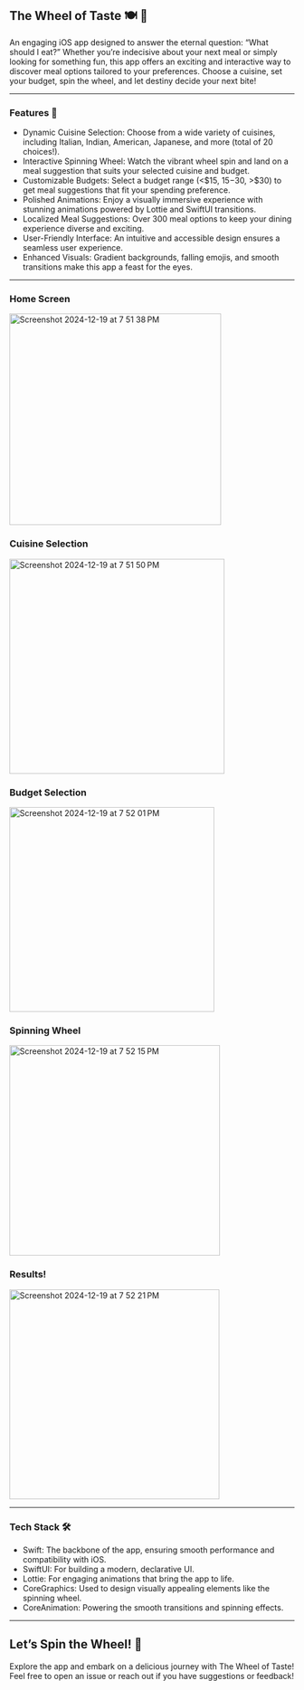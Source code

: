 ## The Wheel of Taste 🍽️ 🎡

An engaging iOS app designed to answer the eternal question: “What should I eat?” Whether you’re indecisive about your next meal or simply looking for something fun, this app offers an exciting and interactive way to discover meal options tailored to your preferences. Choose a cuisine, set your budget, spin the wheel, and let destiny decide your next bite!

-----------------------------------------------------------------------------------------------------------

### Features 🌟
- Dynamic Cuisine Selection: Choose from a wide variety of cuisines, including Italian, Indian, American, Japanese, and more (total of 20 choices!).
- Interactive Spinning Wheel: Watch the vibrant wheel spin and land on a meal suggestion that suits your selected cuisine and budget.
- Customizable Budgets: Select a budget range (<$15, $15-$30, >$30) to get meal suggestions that fit your spending preference.
- Polished Animations: Enjoy a visually immersive experience with stunning animations powered by Lottie and SwiftUI transitions.
- Localized Meal Suggestions: Over 300 meal options to keep your dining experience diverse and exciting.
- User-Friendly Interface: An intuitive and accessible design ensures a seamless user experience.
- Enhanced Visuals: Gradient backgrounds, falling emojis, and smooth transitions make this app a feast for the eyes.

-----------------------------------------------------------------------------------------------------------
### Home Screen
<img width="374" alt="Screenshot 2024-12-19 at 7 51 38 PM" src="https://github.com/user-attachments/assets/4268d59d-8454-461c-8f21-3ef1398e3c0a" />

### Cuisine Selection
<img width="380" alt="Screenshot 2024-12-19 at 7 51 50 PM" src="https://github.com/user-attachments/assets/3ea06fe1-2e6a-4776-a98b-90a29e8b2df7" />

### Budget Selection
<img width="362" alt="Screenshot 2024-12-19 at 7 52 01 PM" src="https://github.com/user-attachments/assets/7b5b1f8b-a01c-41d7-b277-cad889348bc6" />

### Spinning Wheel
<img width="372" alt="Screenshot 2024-12-19 at 7 52 15 PM" src="https://github.com/user-attachments/assets/5de99241-eae1-4c87-a519-651fd2a7255c" />

### Results!
<img width="371" alt="Screenshot 2024-12-19 at 7 52 21 PM" src="https://github.com/user-attachments/assets/9291380c-23ba-4715-a1d0-6a5b6e61d5bc" />

-----------------------------------------------------------------------------------------------------------
### Tech Stack 🛠️
- Swift: The backbone of the app, ensuring smooth performance and compatibility with iOS.
- SwiftUI: For building a modern, declarative UI.
- Lottie: For engaging animations that bring the app to life.
- CoreGraphics: Used to design visually appealing elements like the spinning wheel.
- CoreAnimation: Powering the smooth transitions and spinning effects.

-----------------------------------------------------------------------------------------------------------
## Let’s Spin the Wheel! 🎉

Explore the app and embark on a delicious journey with The Wheel of Taste! Feel free to open an issue or reach out if you have suggestions or feedback!

